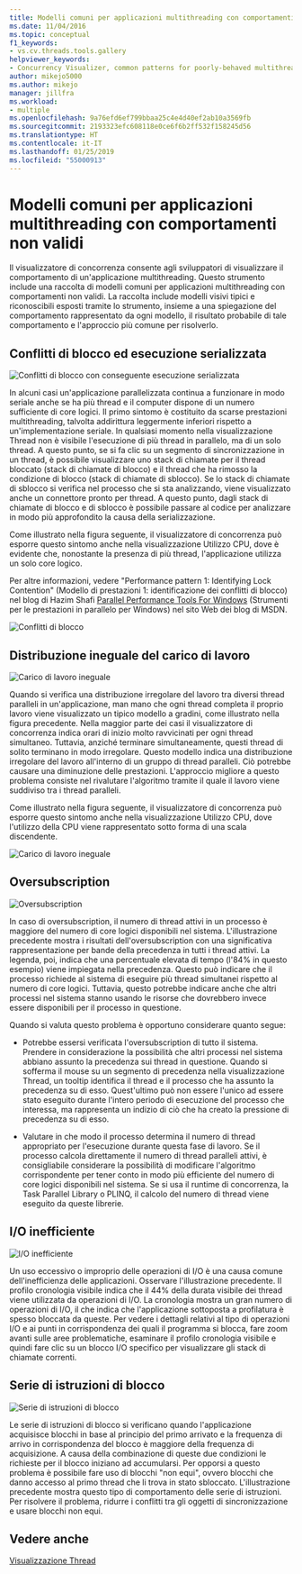 ```yaml
---
title: Modelli comuni per applicazioni multithreading con comportamenti non validi | Microsoft Docs
ms.date: 11/04/2016
ms.topic: conceptual
f1_keywords:
- vs.cv.threads.tools.gallery
helpviewer_keywords:
- Concurrency Visualizer, common patterns for poorly-behaved multithreaded applications
author: mikejo5000
ms.author: mikejo
manager: jillfra
ms.workload:
- multiple
ms.openlocfilehash: 9a76efd6ef799bbaa25c4e4d40ef2ab10a3569fb
ms.sourcegitcommit: 2193323efc608118e0ce6f6b2ff532f158245d56
ms.translationtype: HT
ms.contentlocale: it-IT
ms.lasthandoff: 01/25/2019
ms.locfileid: "55000913"
---
```

# <a name="common-patterns-for-poorly-behaved-multithreaded-applications"></a>Modelli comuni per applicazioni multithreading con comportamenti non validi

Il visualizzatore di concorrenza consente agli sviluppatori di visualizzare il comportamento di un'applicazione multithreading. Questo strumento include una raccolta di modelli comuni per applicazioni multithreading con comportamenti non validi. La raccolta include modelli visivi tipici e riconoscibili esposti tramite lo strumento, insieme a una spiegazione del comportamento rappresentato da ogni modello, il risultato probabile di tale comportamento e l'approccio più comune per risolverlo.

## <a name="lock-contention-and-serialized-execution"></a>Conflitti di blocco ed esecuzione serializzata

![Conflitti di blocco con conseguente esecuzione serializzata](../profiling/media/lockcontention_serialized.png "LockContention_Serialized")

In alcuni casi un'applicazione parallelizzata continua a funzionare in modo seriale anche se ha più thread e il computer dispone di un numero sufficiente di core logici. Il primo sintomo è costituito da scarse prestazioni multithreading, talvolta addirittura leggermente inferiori rispetto a un'implementazione seriale. In qualsiasi momento nella visualizzazione Thread non è visibile l'esecuzione di più thread in parallelo, ma di un solo thread. A questo punto, se si fa clic su un segmento di sincronizzazione in un thread, è possibile visualizzare uno stack di chiamate per il thread bloccato (stack di chiamate di blocco) e il thread che ha rimosso la condizione di blocco (stack di chiamate di sblocco). Se lo stack di chiamate di sblocco si verifica nel processo che si sta analizzando, viene visualizzato anche un connettore pronto per thread. A questo punto, dagli stack di chiamate di blocco e di sblocco è possibile passare al codice per analizzare in modo più approfondito la causa della serializzazione.

Come illustrato nella figura seguente, il visualizzatore di concorrenza può esporre questo sintomo anche nella visualizzazione Utilizzo CPU, dove è evidente che, nonostante la presenza di più thread, l'applicazione utilizza un solo core logico.

Per altre informazioni, vedere "Performance pattern 1: Identifying Lock Contention" (Modello di prestazioni 1: identificazione dei conflitti di blocco) nel blog di Hazim Shafi [Parallel Performance Tools For Windows](http://go.microsoft.com/fwlink/?LinkID=160569) (Strumenti per le prestazioni in parallelo per Windows) nel sito Web dei blog di MSDN.

![Conflitti di blocco](../profiling/media/lockcontention_2.png "LockContention_2")

## <a name="uneven-workload-distribution"></a>Distribuzione ineguale del carico di lavoro

![Carico di lavoro ineguale](../profiling/media/unevenworkload_1.png "UnevenWorkload_1")

Quando si verifica una distribuzione irregolare del lavoro tra diversi thread paralleli in un'applicazione, man mano che ogni thread completa il proprio lavoro viene visualizzato un tipico modello a gradini, come illustrato nella figura precedente. Nella maggior parte dei casi il visualizzatore di concorrenza indica orari di inizio molto ravvicinati per ogni thread simultaneo. Tuttavia, anziché terminare simultaneamente, questi thread di solito terminano in modo irregolare. Questo modello indica una distribuzione irregolare del lavoro all'interno di un gruppo di thread paralleli. Ciò potrebbe causare una diminuzione delle prestazioni. L'approccio migliore a questo problema consiste nel rivalutare l'algoritmo tramite il quale il lavoro viene suddiviso tra i thread paralleli.

Come illustrato nella figura seguente, il visualizzatore di concorrenza può esporre questo sintomo anche nella visualizzazione Utilizzo CPU, dove l'utilizzo della CPU viene rappresentato sotto forma di una scala discendente.

![Carico di lavoro ineguale](../profiling/media/unevenworkload_2.png "UnevenWorkload_2")

## <a name="oversubscription"></a>Oversubscription

![Oversubscription](../profiling/media/oversubscription.png "Oversubscription")

In caso di oversubscription, il numero di thread attivi in un processo è maggiore del numero di core logici disponibili nel sistema. L'illustrazione precedente mostra i risultati dell'oversubscription con una significativa rappresentazione per bande della precedenza in tutti i thread attivi. La legenda, poi, indica che una percentuale elevata di tempo (l'84% in questo esempio) viene impiegata nella precedenza. Questo può indicare che il processo richiede al sistema di eseguire più thread simultanei rispetto al numero di core logici. Tuttavia, questo potrebbe indicare anche che altri processi nel sistema stanno usando le risorse che dovrebbero invece essere disponibili per il processo in questione.

Quando si valuta questo problema è opportuno considerare quanto segue:

- Potrebbe essersi verificata l'oversubscription di tutto il sistema. Prendere in considerazione la possibilità che altri processi nel sistema abbiano assunto la precedenza sui thread in questione. Quando si sofferma il mouse su un segmento di precedenza nella visualizzazione Thread, un tooltip identifica il thread e il processo che ha assunto la precedenza su di esso. Quest'ultimo può non essere l'unico ad essere stato eseguito durante l'intero periodo di esecuzione del processo che interessa, ma rappresenta un indizio di ciò che ha creato la pressione di precedenza su di esso.

- Valutare in che modo il processo determina il numero di thread appropriato per l'esecuzione durante questa fase di lavoro. Se il processo calcola direttamente il numero di thread paralleli attivi, è consigliabile considerare la possibilità di modificare l'algoritmo corrispondente per tener conto in modo più efficiente del numero di core logici disponibili nel sistema. Se si usa il runtime di concorrenza, la Task Parallel Library o PLINQ, il calcolo del numero di thread viene eseguito da queste librerie.

## <a name="inefficient-io"></a>I/O inefficiente

![I&#47;O inefficiente](../profiling/media/inefficient_io.png "Inefficient_IO")

Un uso eccessivo o improprio delle operazioni di I/O è una causa comune dell'inefficienza delle applicazioni. Osservare l'illustrazione precedente. Il profilo cronologia visibile indica che il 44% della durata visibile dei thread viene utilizzata da operazioni di I/O. La cronologia mostra un gran numero di operazioni di I/O, il che indica che l'applicazione sottoposta a profilatura è spesso bloccata da queste. Per vedere i dettagli relativi al tipo di operazioni I/O e ai punti in corrispondenza dei quali il programma si blocca, fare zoom avanti sulle aree problematiche, esaminare il profilo cronologia visibile e quindi fare clic su un blocco I/O specifico per visualizzare gli stack di chiamate correnti.

## <a name="lock-convoys"></a>Serie di istruzioni di blocco

![Serie di istruzioni di blocco](../profiling/media/lock_convoys.png "Lock_Convoys")

Le serie di istruzioni di blocco si verificano quando l'applicazione acquisisce blocchi in base al principio del primo arrivato e la frequenza di arrivo in corrispondenza del blocco è maggiore della frequenza di acquisizione. A causa della combinazione di queste due condizioni le richieste per il blocco iniziano ad accumularsi. Per opporsi a questo problema è possibile fare uso di blocchi "non equi", ovvero blocchi che danno accesso al primo thread che li trova in stato sbloccato. L'illustrazione precedente mostra questo tipo di comportamento delle serie di istruzioni. Per risolvere il problema, ridurre i conflitti tra gli oggetti di sincronizzazione e usare blocchi non equi.

## <a name="see-also"></a>Vedere anche

[Visualizzazione Thread](../profiling/threads-view-parallel-performance.md)